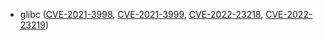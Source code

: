 - glibc ([CVE-2021-3998](https://nvd.nist.gov/vuln/detail/CVE-2021-3998), [CVE-2021-3999](https://nvd.nist.gov/vuln/detail/CVE-2021-3999), [CVE-2022-23218](https://nvd.nist.gov/vuln/detail/CVE-2022-23218), [CVE-2022-23219](https://nvd.nist.gov/vuln/detail/CVE-2022-23219))
